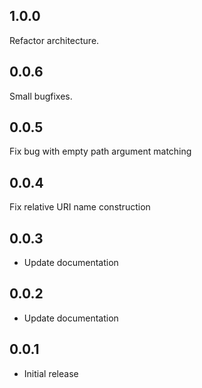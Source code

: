 ## 1.0.0

Refactor architecture.

## 0.0.6

Small bugfixes.

## 0.0.5

Fix bug with empty path argument matching

## 0.0.4

Fix relative URI name construction

## 0.0.3

* Update documentation

## 0.0.2

* Update documentation

## 0.0.1

* Initial release
